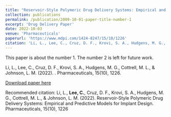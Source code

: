 ```yaml
---
title: "Reservoir‑Style Polymeric Drug Delivery Systems: Empirical and Predictive Models for Implant Design"
collection: publications
permalink: /publication/2009-10-01-paper-title-number-1
excerpt: 'Drug Delivery Paper'
date: 2022-10-03
venue: 'Pharmaceuticals'
paperurl: 'https://www.mdpi.com/1424-8247/15/10/1226'
citation: 'Li, L., Lee, C., Cruz, D. F., Krovi, S. A., Hudgens, M. G., Cottrell, M. L., & Johnson, L. M. (2022). Reservoir‑Style Polymeric Drug Delivery Systems: Empirical and Predictive Models for Implant Design. Pharmaceuticals, 15(10), 1226'
---
```

This paper is about the number 1. The number 2 is left for future work.

Li, L., Lee, C., Cruz, D. F., Krovi, S. A., Hudgens, M. G., Cottrell, M. L., & Johnson, L. M. (2022). . Pharmaceuticals, 15(10), 1226.

[Download paper here](https://www.mdpi.com/1424-8247/15/10/1226)

Recommended citation: Li, L., **Lee, C.**, Cruz, D. F., Krovi, S. A., Hudgens, M. G., Cottrell, M. L., & Johnson, L. M. (2022). Reservoir‑Style Polymeric Drug Delivery Systems: Empirical and Predictive Models for Implant Design. Pharmaceuticals, 15(10), 1226
